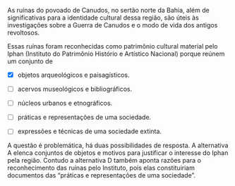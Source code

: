 

As ruínas do povoado de Canudos, no sertão norte da Bahia, além de significativas para a identidade cultural dessa região, são úteis às investigações sobre a Guerra de Canudos e o modo de vida dos antigos revoltosos.

Essas ruínas foram reconhecidas como patrimônio cultural material pelo Iphan (Instituto do Patrimônio Histório e Artístico Nacional) porque reúnem um conjunto de



- [x] objetos arqueológicos e paisagísticos.
- [ ] acervos museológicos e bibliográficos.
- [ ] núcleos urbanos e etnográficos.
- [ ] práticas e representações de uma sociedade.
- [ ] expressões e técnicas de uma sociedade extinta.


A questão é problemática, há duas possibilidades de resposta. A alternativa A elenca conjuntos de objetos e motivos para justificar o interesse do Iphan pela região. Contudo a alternativa D também aponta razões para o reconhecimento das ruínas pelo Instituto, pois elas constituiriam documentos das “práticas e representações de uma sociedade”.

        